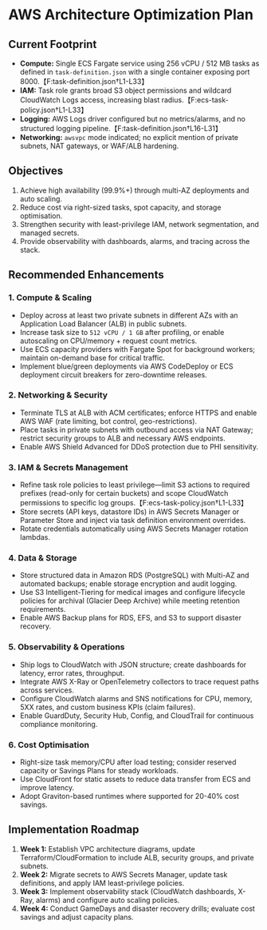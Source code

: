 # AWS Architecture Optimization Plan

## Current Footprint
* **Compute:** Single ECS Fargate service using 256 vCPU / 512 MB tasks as defined in `task-definition.json` with a single container exposing port 8000.【F:task-definition.json†L1-L33】
* **IAM:** Task role grants broad S3 object permissions and wildcard CloudWatch Logs access, increasing blast radius.【F:ecs-task-policy.json†L1-L33】
* **Logging:** AWS Logs driver configured but no metrics/alarms, and no structured logging pipeline.【F:task-definition.json†L16-L31】
* **Networking:** `awsvpc` mode indicated; no explicit mention of private subnets, NAT gateways, or WAF/ALB hardening.

## Objectives
1. Achieve high availability (99.9%+) through multi-AZ deployments and auto scaling.
2. Reduce cost via right-sized tasks, spot capacity, and storage optimisation.
3. Strengthen security with least-privilege IAM, network segmentation, and managed secrets.
4. Provide observability with dashboards, alarms, and tracing across the stack.

## Recommended Enhancements

### 1. Compute & Scaling
* Deploy across at least two private subnets in different AZs with an Application Load Balancer (ALB) in public subnets.
* Increase task size to `512 vCPU / 1 GB` after profiling, or enable autoscaling on CPU/memory + request count metrics.
* Use ECS capacity providers with Fargate Spot for background workers; maintain on-demand base for critical traffic.
* Implement blue/green deployments via AWS CodeDeploy or ECS deployment circuit breakers for zero-downtime releases.

### 2. Networking & Security
* Terminate TLS at ALB with ACM certificates; enforce HTTPS and enable AWS WAF (rate limiting, bot control, geo-restrictions).
* Place tasks in private subnets with outbound access via NAT Gateway; restrict security groups to ALB and necessary AWS endpoints.
* Enable AWS Shield Advanced for DDoS protection due to PHI sensitivity.

### 3. IAM & Secrets Management
* Refine task role policies to least privilege—limit S3 actions to required prefixes (read-only for certain buckets) and scope CloudWatch permissions to specific log groups.【F:ecs-task-policy.json†L1-L33】
* Store secrets (API keys, datastore IDs) in AWS Secrets Manager or Parameter Store and inject via task definition environment overrides.
* Rotate credentials automatically using AWS Secrets Manager rotation lambdas.

### 4. Data & Storage
* Store structured data in Amazon RDS (PostgreSQL) with Multi-AZ and automated backups; enable storage encryption and audit logging.
* Use S3 Intelligent-Tiering for medical images and configure lifecycle policies for archival (Glacier Deep Archive) while meeting retention requirements.
* Enable AWS Backup plans for RDS, EFS, and S3 to support disaster recovery.

### 5. Observability & Operations
* Ship logs to CloudWatch with JSON structure; create dashboards for latency, error rates, throughput.
* Integrate AWS X-Ray or OpenTelemetry collectors to trace request paths across services.
* Configure CloudWatch alarms and SNS notifications for CPU, memory, 5XX rates, and custom business KPIs (claim failures).
* Enable GuardDuty, Security Hub, Config, and CloudTrail for continuous compliance monitoring.

### 6. Cost Optimisation
* Right-size task memory/CPU after load testing; consider reserved capacity or Savings Plans for steady workloads.
* Use CloudFront for static assets to reduce data transfer from ECS and improve latency.
* Adopt Graviton-based runtimes where supported for 20-40% cost savings.

## Implementation Roadmap
1. **Week 1:** Establish VPC architecture diagrams, update Terraform/CloudFormation to include ALB, security groups, and private subnets.
2. **Week 2:** Migrate secrets to AWS Secrets Manager, update task definitions, and apply IAM least-privilege policies.
3. **Week 3:** Implement observability stack (CloudWatch dashboards, X-Ray, alarms) and configure auto scaling policies.
4. **Week 4:** Conduct GameDays and disaster recovery drills; evaluate cost savings and adjust capacity plans.

